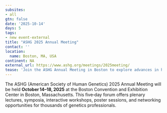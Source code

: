 ```yaml
---
subsites:
- all
gtn: false
date: '2025-10-14'
days: 5
tags:
- new event-external
title: "ASHG 2025 Annual Meeting"
contact: ''
location:
  name: Boston, MA, USA
continent: NA
external_url: https://www.ashg.org/meetings/2025meeting/
tease: 'Join the ASHG Annual Meeting in Boston to explore advances in human genetics and genomics.'
---
```

The ASHG (American Society of Human Genetics) 2025 Annual Meeting will be held **October 14–18, 2025** at the Boston Convention and Exhibition Center in Boston, Massachusetts. This five‑day forum offers plenary lectures, symposia, interactive workshops, poster sessions, and networking opportunities for thousands of genetics professionals.
